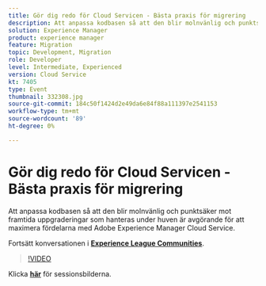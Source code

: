 ```yaml
---
title: Gör dig redo för Cloud Servicen - Bästa praxis för migrering
description: Att anpassa kodbasen så att den blir molnvänlig och punktsäker mot framtida uppgraderingar som hanteras under huven är avgörande för att maximera fördelarna med Adobe Experience Manager Cloud Service.
solution: Experience Manager
product: experience manager
feature: Migration
topic: Development, Migration
role: Developer
level: Intermediate, Experienced
version: Cloud Service
kt: 7405
type: Event
thumbnail: 332308.jpg
source-git-commit: 184c50f1424d2e49da6e84f88a111397e2541153
workflow-type: tm+mt
source-wordcount: '89'
ht-degree: 0%

---
```



# Gör dig redo för Cloud Servicen - Bästa praxis för migrering

Att anpassa kodbasen så att den blir molnvänlig och punktsäker mot framtida uppgraderingar som hanteras under huven är avgörande för att maximera fördelarna med Adobe Experience Manager Cloud Service.

Fortsätt konversationen i **[Experience League Communities](http://adobe.ly/36Yd3v6)**.

>[!VIDEO](https://video.tv.adobe.com/v/332308/?quality=12&learn=on&hidetitle=true)

Klicka **[här](/help/adobe-developers-live/assets/get-ready-aem-cloud.pdf)** för sessionsbilderna.
